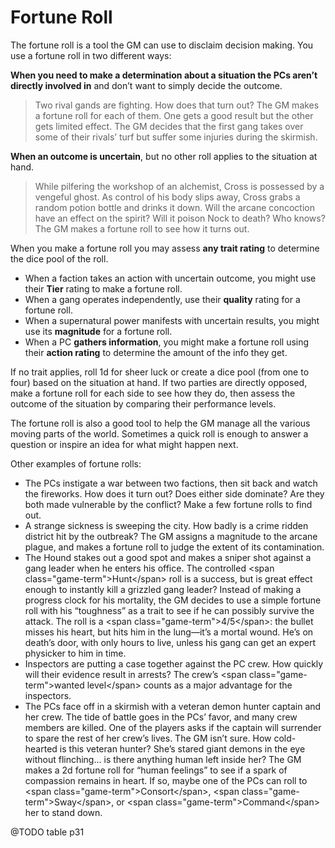 # Fortune Roll

The fortune roll is a tool the GM can use to disclaim decision making. You use a fortune roll in two different ways:

**When you need to make a determination about a situation the PCs aren’t directly involved in** and don’t want to simply decide the outcome.

> Two rival gands are fighting. How does that turn out? The GM makes a fortune roll for each of them. One gets a good result but the other gets limited effect. The GM decides that the first gang takes over some of their rivals’ turf but suffer some injuries during the skirmish.

**When an outcome is uncertain**, but no other roll applies to the situation at hand.

> While pilfering the workshop of an alchemist, Cross is possessed by a vengeful ghost. As control of his body slips away, Cross grabs a random potion bottle and drinks it down. Will the arcane concoction have an effect on the spirit? Will it poison Nock to death? Who knows? The GM makes a fortune roll to see how it turns out.

When you make a fortune roll you may assess **any trait rating** to determine the dice pool of the roll.

* When a faction takes an action with uncertain outcome, you might use their **Tier** rating to make a fortune roll.
* When a gang operates independently, use their **quality** rating for a fortune roll.
* When a supernatural power manifests with uncertain results, you might use its **magnitude** for a fortune roll.
* When a PC **gathers information**, you might make a fortune roll using their **action rating** to determine the amount of the info they get.

If no trait applies, roll 1d for sheer luck or create a dice pool (from one to four) based on the situation at hand. If two parties are directly opposed, make a fortune roll for each side to see how they do, then assess the outcome of the situation by comparing their performance levels.

The fortune roll is also a good tool to help the GM manage all the various moving parts of the world. Sometimes a quick roll is enough to answer a question or inspire an idea for what might happen next.

Other examples of fortune rolls:

* The PCs instigate a war between two factions, then sit back and watch the fireworks. How does it turn out? Does either side dominate? Are they both made vulnerable by the conflict? Make a few fortune rolls to find out.
* A strange sickness is sweeping the city. How badly is a crime ridden district hit by the outbreak? The GM assigns a magnitude to the arcane plague, and makes a fortune roll to judge the extent of its contamination.
* The Hound stakes out a good spot and makes a sniper shot against a gang leader when he enters his office. The controlled \<span class="game-term"\>Hunt\</span\> roll is a success, but is great effect enough to instantly kill a grizzled gang leader? Instead of making a progress clock for his mortality, the GM decides to use a simple fortune roll with his “toughness” as a trait to see if he can possibly survive the attack. The roll is a \<span class="game-term"\>4/5\</span\>: the bullet misses his heart, but hits him in the lung—it’s a mortal wound. He’s on death’s door, with only hours to live, unless his gang can get an expert physicker to him in time.
* Inspectors are putting a case together against the PC crew. How quickly will their evidence result in arrests? The crew’s \<span class="game-term"\>wanted level\</span\> counts as a major advantage for the inspectors.
* The PCs face off in a skirmish with a veteran demon hunter captain and her crew. The tide of battle goes in the PCs’ favor, and many crew members are killed. One of the players asks if the captain will surrender to spare the rest of her crew’s lives. The GM isn’t sure. How cold-hearted is this veteran hunter? She’s stared giant demons in the eye without flinching... is there anything human left inside her? The GM makes a 2d fortune roll for “human feelings” to see if a spark of compassion remains in heart. If so, maybe one of the PCs can roll to \<span class="game-term"\>Consort\</span\>, \<span class="game-term"\>Sway\</span\>, or \<span class="game-term"\>Command\</span\> her to stand down.

@TODO table p31
